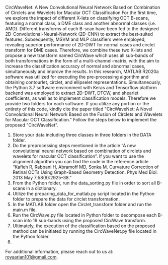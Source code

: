CircWaveNet: A New Convolutional Neural Network Based on Combination of Circlets and Wavelets for Macular OCT Classification
For the first time, we explore the impact of different X-lets on classifying OCT B-scans, featuring a normal class, a DME class and another abnormal classes (i.e. AMD). Different transforms of each B-scan have been fed to the designed 2D-Convolutional-Neural-Network (2D-CNN) to extract the best-suited features. Subsequently, MSVM and MLP classifiers were employed, revealing superior performance of 2D-DWT for normal cases and circlet transform for DME cases. Therefore, we combine these two X-lets and propose a new transform named CircWave which uses all sub-bands of both transformations in the form of a multi-channel-matrix, with the aim to increase the classification accuracy of normal and abnormal cases, simultaneously and improve the results. In this research, MATLAB R2020a software was utilized for executing the pre-processing algorithm and obtaining contourlet, circlet, and ellipselet representations. Simultaneously, the Python 3.7 software environment with Keras and Tensorflow platform backend was employed to extract 2D-DWT, DTCW, and shearlet coefficients, as well as to implement classification models. Therefore we provide two folders for each software. If you utilize any portion or the entirety of this code, kindly cite the paper titled "CircWaveNet: A Novel Convolutional Neural Network Based on the Fusion of Circlets and Wavelets for Macular OCT Classification."
Follow the steps below to implement the proposed "CircWaveNet".
1.	Store your data including three classes in three folders in the DATA folder.
2.	Do the preprocessing steps mentioned in the article “A new convolutional neural network based on combination of circlets and wavelets for macular OCT classification”. If you want to use the alignment algorithm you can find the code in the reference article “Kafieh R, Rabbani H, Abramoff MD, Sonka M. Curvature Correction of Retinal OCTs Using Graph-Based Geometry Detection. Phys Med Biol. 2013 May 7;58(9):2925–38.”
3.	From the Python folder, run the data_sorting.py file in order to sort all B-scans in a dictionary.
4.	Utilize the preparing_data_for_matlab.py script located in the Python folder to prepare the data for circlet transformation.
5.	In the MATLAB folder open the Circlet_transform folder and run the main.m file.
6.	Run the CircWave.py file located in Python folder to decompose each B-scan into 19 sub-bands using the proposed CircWave transform.
7.	Ultimately, the execution of the classification based on the proposed method can be initiated by running the CircWaveNet.py file located in the Python folder.
8.	
For additional information, please reach out to us at: royaarian101@gmail.com.
